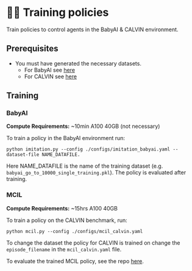 # 💪📖 Training policies

Train policies to control agents in the BabyAI & CALVIN environment.

## Prerequisites

- You must have generated the necessary datasets.
    - For BabyAI see [here](../../play_segmentation/data/babyai/README.md)
    - For CALVIN see [here](../../play_segmentation/data/calvin/README.md)

## Training

### BabyAI

**Compute Requirements:** ~10min A100 40GB (not necessary)

To train a policy in the BabyAI environment run:

```
python imitation.py --config ./configs/imitation_babyai.yaml --dataset-file NAME_DATAFILE.
```

Here NAME_DATAFILE is the name of the training dataset (e.g. `babyai_go_to_10000_single_training.pkl`).
The policy is evaluated after training.

### MCIL

**Compute Requirements:** ~15hrs A100 40GB

To train a policy on the CALVIN benchmark, run:

```
python mcil.py --config ./configs/mcil_calvin.yaml
```

To change the dataset the policy for CALVIN is trained on change the `episode_filename` in the `mcil_calvin.yaml` file.


To evaluate the trained MCIL policy, see the repo [here](https://github.com/NikeHop/mcil_evaluation_calvin.git).
